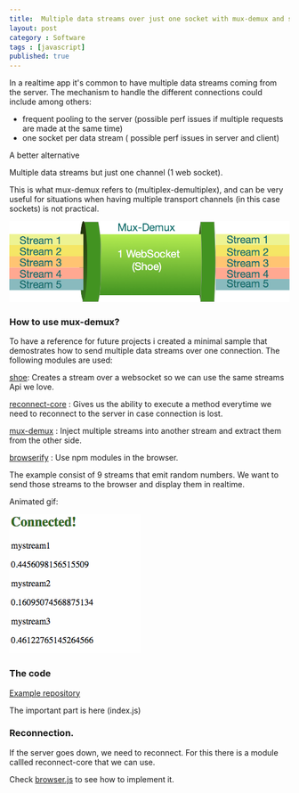 ```yaml
---
title:  Multiple data streams over just one socket with mux-demux and shoe (node)
layout: post
category : Software
tags : [javascript]
published: true
---
```


In a realtime app it's common to have multiple data streams coming from the server. The mechanism to handle the different connections could include among others:

* frequent pooling to the server (possible perf issues if multiple requests are made at the same time)
* one socket per data stream ( possible perf issues in server and client)

A better alternative

Multiple data streams but just one channel (1 web socket).

This is what mux-demux refers to (multiplex-demultiplex), and can be very useful
for situations when having multiple transport channels (in this case sockets) is not practical.

![Mux-demux](https://github.com/hugozap/shoe-reconnect-muxdemux-example/raw/master/muxdemux.png)

### How to use mux-demux?

To have a reference for future projects i created a minimal sample that demostrates how to send multiple data streams over one connection. The following modules are used:

[shoe](http://github.com/substack/shoe): Creates a stream over a websocket so we can use the same streams Api we love.

[reconnect-core](https://github.com/juliangruber/reconnect-core) : Gives us the ability to execute a method everytime we need to reconnect to the server in case connection is lost.

[mux-demux](https://github.com/dominictarr/mux-demux) : Inject multiple streams into another stream and extract them from the other side.

[browserify](http://github.com/substack/browserify) : Use npm modules in the browser.


The example consist of 9 streams that emit random numbers. We want to send those streams to the browser and display them in realtime.

Animated gif:

![example](https://github.com/hugozap/shoe-reconnect-muxdemux-example/raw/master/sample.gif)

### The code

[Example repository](https://github.com/hugozap/shoe-reconnect-muxdemux-example)

The important part is here (index.js)

<script src="https://gist.github.com/hugozap/66576498c3af911fcc61.js"></script>


### Reconnection.

If the server goes down, we need to reconnect. For this there is a module callled reconnect-core that we can use. 

Check [browser.js](https://github.com/hugozap/shoe-reconnect-muxdemux-example/blob/master/browser.js) to see how to implement it.



